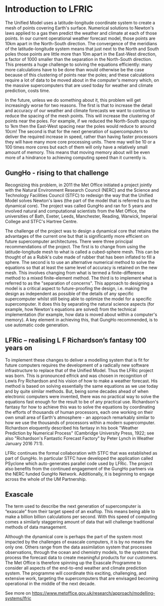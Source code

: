 # Introduction to LFRIC

The Unified Model uses a latitude-longitude coordinate system to create a mesh of points covering Earth's surface. Numerical solutions to Newton's laws applied to a gas then predict the weather and climate at each of those points. In our current operational weather forecast model, those points are 10km apart in the North-South direction. The convergence of the meridians of the latitude-longitude system means that just next to the North and South poles those points are little more than 10m apart in the East-West direction, a factor of 1000 smaller than the separation in the North-South direction. This presents a huge challenge to solving the equations efficiently: many more calculations have to be done than would otherwise be the case because of this clustering of points near the poles; and these calculations require a lot of data to be moved about in the computer's memory which, on the massive supercomputers that are used today for weather and climate prediction, costs time.

In the future, unless we do something about it, this problem will get increasingly worse for two reasons. The first is that to increase the detail and accuracy of our weather and climate forecasts we want to continue to reduce the spacing of the mesh points. This will increase the clustering of points near the poles. For example, if we reduced the North-South spacing to 1km then the East-West spacing near the poles would reduce to around 10cm! The second is that for the next generation of supercomputers to deliver the required increase in speed, rather than having faster processors they will have many more core processing units. There may well be 10 or a 100 times more cores but each of them will only have a relatively small amount of memory. This means that moving memory about will be even more of a hindrance to achieving computing speed than it currently is.

## GungHo - rising to that challenge
Recognizing this problem, in 2011 the Met Office initiated a project jointly with the Natural Environment Research Council (NERC) and the Science and Technology Facilities Council (STFC) to redesign the way that the Unified Model solves Newton's laws (the part of the model that is referred to as the dynamical core). The project was called GungHo and ran for 5 years and involved natural and computational scientists from the Met Office, the universities of Bath, Exeter, Leeds, Manchester, Reading, Warwick, Imperial College and STFC's Hartree Centre.

The challenge of the project was to design a dynamical core that retains the advantages of the current one but that is significantly more efficient on future supercomputer architectures. There were three principal recommendations of the project. The first is to change from using the latitude-longitude mesh to what is called a cubed-sphere mesh. This can be thought of as a Rubik's cube made of rubber that has been inflated to fill a sphere. The second is to use an alternative numerical method to solve the equations so that at least the same level of accuracy is retained on the new mesh. This involves changing from what is termed a finite-difference method to a mixed finite-element method. The third is to implement what is referred to as the "separation of concerns". This approach to designing a model is a critical aspect to future-proofing the design, i.e. making the design as independent as possible of the details of any specific supercomputer whilst still being able to optimize the model for a specific supercomputer. It does this by separating the natural science aspects (for example, how Newton's equations are solved) from the technical implementation (for example, how data is moved about within a computer's memory). A key element in achieving this, that GungHo recommended, is to use automatic code generation.

## LFRic – realising L F Richardson’s fantasy 100 years on
To implement these changes to deliver a modelling system that is fit for future computers requires the development of a radically new software infrastructure to replace that of the Unified Model. Thus the LFRic project was born. This is pronounced elfrick and was chosen in recognition of Lewis Fry Richardson and his vision of how to make a weather forecast. His method is based on solving essentially the same equations as we use today and by quite similar methods. But, being some decades ahead of when electronic computers were invented, there was no practical way to solve the equations fast enough for the result to be of any practical use. Richardson's fantasy for how to achieve this was to solve the equations by coordinating the efforts of thousands of human processors, each one working on their own small area of Earth's atmosphere - an approach remarkably similar to how we use the thousands of processors within a modern supercomputer. Richardson eloquently described his fantasy in his book "Weather Prediction by Numerical Process" (Cambridge University Press, 1922; see also "Richardson's Fantastic Forecast Factory" by Peter Lynch in Weather January 2016 71:1).

LFRic continues the formal collaboration with STFC that was established as part of GungHo. In particular STFC have developed the application called PSyclone which auto-generates parallel code used by LFRic. The project also benefits from the continued engagement of the GungHo partners via the NERC funded GungHo Network. Additionally, it is beginning to engage across the whole of the UM Partnership.

## Exascale
The term used to describe the next generation of supercomputer is “exascale” from their target speed of an exaflop. This means being able to make a billion billion calculations per second. With this speed of computing comes a similarly staggering amount of data that will challenge traditional methods of data management.

Although the dynamical core is perhaps the part of the system most impacted by the challenges of exascale computers, it is by no means the only one. Others range from the data assimilation system that processes observations, through the ocean and chemistry models, to the systems that process the forecast data to create meaningful products for our customers. The Met Office is therefore spinning up the Exascale Programme to consider all aspects of the end-to-end weather and climate prediction system. The programme will coordinate this exciting, challenging, and extensive work, targeting the supercomputers that are envisaged becoming operational in the middle of the next decade.

See more on https://www.metoffice.gov.uk/research/approach/modelling-systems/lfric
